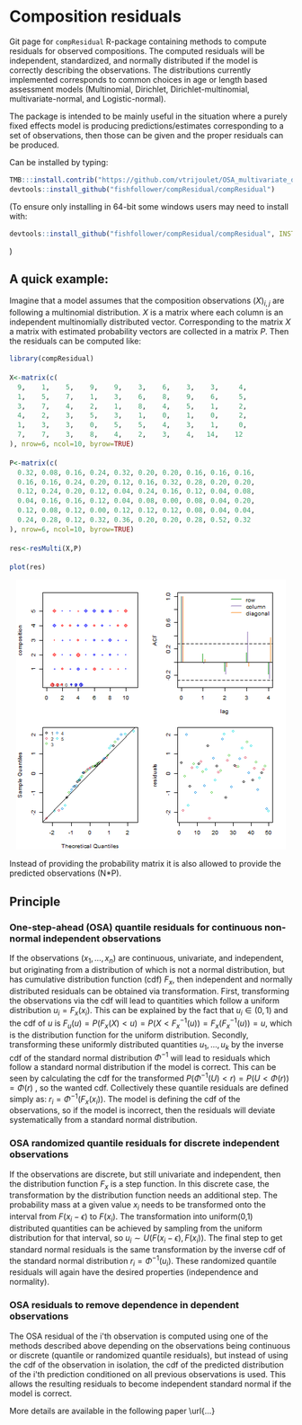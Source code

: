 # Composition residuals 
Git page for `compResidual` R-package containing methods to compute residuals for observed compositions. The computed residuals will be independent, standardized, and normally distributed if the model is correctly describing the observations. The distributions currently implemented corresponds to common choices in age or length based assessment models (Multinomial, Dirichlet, Dirichlet-multinomial, multivariate-normal, and Logistic-normal).

The package is intended to be mainly useful in the situation where a purely fixed effects model is producing predictions/estimates corresponding to a set of observations, then those can be given and the proper residuals can be produced. 

Can be installed by typing: 

```R
TMB:::install.contrib("https://github.com/vtrijoulet/OSA_multivariate_dists/archive/main.zip")
devtools::install_github("fishfollower/compResidual/compResidual")
```

(To ensure only installing in 64-bit some windows users may need to install with:

```R
devtools::install_github("fishfollower/compResidual/compResidual", INSTALL_opts=c("--no-multiarch"))
```
)

## A quick example:

Imagine that a model assumes that the composition observations $(X)_{i,j}$ are following a multinomial distribution. $X$ is a matrix where each column is an independent multinomially distributed vector. Corresponding to the matrix $X$ a matrix with estimated probability vectors are collected in a matrix $P$. Then the residuals can be computed like:

```R
library(compResidual)

X<-matrix(c(
  9,    1,    5,    9,    9,    3,    6,    3,    3,     4,
  1,    5,    7,    1,    3,    6,    8,    9,    6,     5,
  3,    7,    4,    2,    1,    8,    4,    5,    1,     2,
  4,    2,    3,    5,    3,    1,    0,    1,    0,     2,
  1,    3,    3,    0,    5,    5,    4,    3,    1,     0,
  7,    7,    3,    8,    4,    2,    3,    4,   14,    12
), nrow=6, ncol=10, byrow=TRUE) 

P<-matrix(c(
  0.32, 0.08, 0.16, 0.24, 0.32, 0.20, 0.20, 0.16, 0.16, 0.16,
  0.16, 0.16, 0.24, 0.20, 0.12, 0.16, 0.32, 0.28, 0.20, 0.20,
  0.12, 0.24, 0.20, 0.12, 0.04, 0.24, 0.16, 0.12, 0.04, 0.08,
  0.04, 0.16, 0.16, 0.12, 0.04, 0.08, 0.00, 0.08, 0.04, 0.20,
  0.12, 0.08, 0.12, 0.00, 0.12, 0.12, 0.12, 0.08, 0.04, 0.04,
  0.24, 0.28, 0.12, 0.32, 0.36, 0.20, 0.20, 0.28, 0.52, 0.32
), nrow=6, ncol=10, byrow=TRUE) 

res<-resMulti(X,P)

plot(res)
```

<p align="center">
  <img src="figs/fig1.png?raw=true">
</p>

Instead of providing the probability matrix it is also allowed to provide the predicted observations (N*P).  


## Principle

### One-step-ahead (OSA) quantile residuals for continuous non-normal independent observations

If the observations $(x_1,\ldots,x_n)$ are continuous, univariate, and independent, but originating from a distribution of which is not a normal distribution, but has cumulative distribution function (cdf) $F_x$, then independent and normally distributed residuals can be obtained via transformation. First, transforming the observations via the cdf will lead to quantities which follow a uniform distribution $u_i = F_x(x_i)$. This can be explained by the fact that $u_i \in (0,1)$ and the cdf of $u$ is $F_u(u) = P(F_x(X)<u) = P(X<F^{-1}_x(u)) = F_x(F^{-1}_x(u)) = u$, which is the distribution function for the uniform distribution. Secondly, transforming these uniformly distributed quantities $u_1,...,u_k$ by the inverse cdf of the standard normal distribution $\Phi^{-1}$ will lead to residuals which follow a standard normal distribution if the model is correct. This can be seen by calculating the cdf for the transformed $P(\Phi^{-1}(U)<r) = P(U<\Phi(r)) = \Phi(r)$ , so the wanted cdf. Collectively these quantile residuals are defined simply as: $r_i =\Phi^{-1}(F_x(x_i))$. The model is defining the cdf of the observations, so if the model is incorrect, then the residuals will deviate systematically from a standard normal distribution. 

### OSA randomized quantile residuals for discrete independent observations 

If the observations are discrete, but still univariate and independent, then the distribution function $F_x$ is a step function. In this discrete case, the transformation by the distribution function needs an additional step. The probability mass at a given value $x_i$ needs to be transformed onto the interval from $F(x_i-\epsilon)$ to $F(x_i)$. The transformation into uniform(0,1) distributed quantities can be achieved by sampling from the uniform distribution for that interval, so $u_i \sim U(F(x_i-\epsilon), F(x_i))$. The final step to get standard normal residuals is the same transformation by the inverse cdf of the standard normal distribution $r_i = \Phi^{-1}(u_i)$. These randomized quantile residuals will again have the desired properties (independence and normality).

### OSA residuals to remove dependence in dependent observations

The OSA residual of the i'th observation is computed using one of the methods described above depending on the observations being continuous or discrete (quantile or randomized quantile residuals), but instead of using the cdf of the observation in isolation, the cdf of the predicted distribution of the i'th prediction conditioned on all previous observations is used. This allows the resulting residuals to become independent standard normal if the model is correct. 


More details are available in the following paper \url{...}

